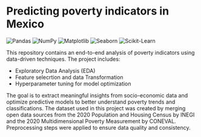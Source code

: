 # Predicting poverty indicators in Mexico
![Pandas](https://img.shields.io/badge/Pandas-2C2D72?style=for-the-badge&logo=pandas&logoColor=white)
![NumPy](https://img.shields.io/badge/NumPy-013243?style=for-the-badge&logo=numpy&logoColor=white)
![Matplotlib](https://img.shields.io/badge/Matplotlib-11557c?style=for-the-badge)
![Seaborn](https://img.shields.io/badge/Seaborn-0081A5?style=for-the-badge)
![Scikit-Learn](https://img.shields.io/badge/Scikit--Learn-F7931E?style=for-the-badge&logo=scikitlearn&logoColor=white)

This repository contains an end-to-end analysis of poverty indicators using data-driven techniques. The project includes:

- Exploratory Data Analysis (EDA)
- Feature selecrtion and data Transformation
- Hyperparameter tuning for model optimization

The goal is to extract meaningful insights from socio-economic data and optimize predictive models to better understand poverty trends and classifications.
The dataset used in this project was created by merging open data sources from the 2020 Population and Housing Census by INEGI and the 2020 Multidimensional Poverty Measurement by CONEVAL. Preprocessing steps were applied to ensure data quality and consistency.
